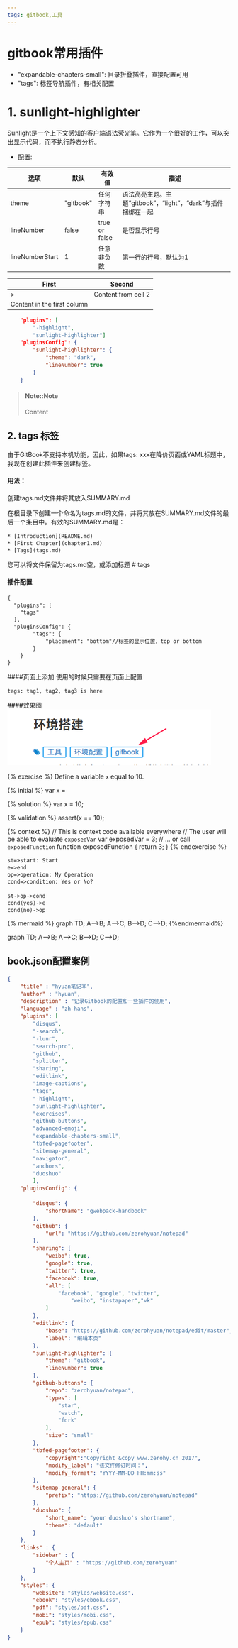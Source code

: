 ```yaml
---
tags: gitbook,工具
---
```

# gitbook常用插件
* "expandable-chapters-small": 目录折叠插件，直接配置可用
* "tags": 标签导航插件，有相关配置

# 1. sunlight-highlighter
Sunlight是一个上下文感知的客户端语法荧光笔。它作为一个很好的工作，可以突出显示代码，而不执行静态分析。
- 配置:

选项  | 默认 | 有效值 | 描述
-----|------|------|----
theme|"gitbook"|任何字符串|语法高亮主题。主题“gitbook”，“light”，“dark”与插件捆绑在一起
lineNumber|false|true or false|是否显示行号
lineNumberStart|1|任意非负数|第一行的行号，默认为1

| First  | Second|
------------ | -------------|
| > | Content from cell 2 |
|Content in the first column |

```json 
    "plugins": [
        "-highlight", 
        "sunlight-highlighter"]
    "pluginsConfig": {
        "sunlight-highlighter": {
            "theme": "dark",
            "lineNumber": true
        }
    }
```
> #### Note::Note
>
> Content 


## 2. tags 标签
由于GitBook不支持本机功能，因此，如果tags: xxx在降价页面或YAML标题中，我现在创建此插件来创建标签。
#### 用法：
创建tags.md文件并将其放入SUMMARY.md

在根目录下创建一个命名为tags.md的文件，并将其放在SUMMARY.md文件的最后一个条目中。有效的SUMMARY.md是：
```
* [Introduction](README.md)
* [First Chapter](chapter1.md)
* [Tags](tags.md)
```
您可以将文件保留为tags.md空，或添加标题 # tags
#### 插件配置
```
{
  "plugins": [
    "tags"
  ],
  "pluginsConfig": {
        "tags": {
            "placement": "bottom"//标签的显示位置，top or bottom
        }
    }
}
```

####页面上添加
使用的时候只需要在页面上配置
```
tags: tag1, tag2, tag3 is here
```
####效果图
![标签插件效果图](img/tags.png)


{% exercise %}
Define a variable `x` equal to 10.

{% initial %}
var x =

{% solution %}
var x = 10;

{% validation %}
assert(x == 10);

{% context %}
// This is context code available everywhere
// The user will be able to evaluate `exposedVar`
var exposedVar = 3;
// ... or call `exposedFunction`
function exposedFunction {
    return 3;
}
{% endexercise %}

```flow
st=>start: Start
e=>end
op=>operation: My Operation
cond=>condition: Yes or No?

st->op->cond
cond(yes)->e
cond(no)->op
```

{% mermaid %}
graph TD;
  A-->B;
  A-->C;
  B-->D;
  C-->D;
{%endmermaid%}

graph TD;
    A-->B;
    A-->C;
    B-->D;
    C-->D;





## book.json配置案例
```json
{
    "title" : "hyuan笔记本",
    "author" : "hyuan",
    "description" : "记录Gitbook的配置和一些插件的使用",
    "language" : "zh-hans",
    "plugins": [
        "disqus",
        "-search",
        "-lunr",
        "search-pro",
        "github",
        "splitter",
        "sharing",
        "editlink",
        "image-captions",
        "tags",
        "-highlight", 
        "sunlight-highlighter",
        "exercises",
        "github-buttons",
        "advanced-emoji",
        "expandable-chapters-small",
        "tbfed-pagefooter",
        "sitemap-general",
        "navigator",
        "anchors",
        "duoshuo"
        ],
    "pluginsConfig": {

        "disqus": {
            "shortName": "gwebpack-handbook"
        },
        "github": {
            "url": "https://github.com/zerohyuan/notepad"
        },
        "sharing": {
            "weibo": true,
            "google": true,
            "twitter": true,
            "facebook": true,
            "all": [
                "facebook", "google", "twitter",
                    "weibo", "instapaper","vk"
            ]
        },
        "editlink": {
            "base": "https://github.com/zerohyuan/notepad/edit/master",
            "label": "编辑本页"
        },
        "sunlight-highlighter": {
            "theme": "gitbook",
            "lineNumber": true
        },
        "github-buttons": {
            "repo": "zerohyuan/notepad",
            "types": [
                "star",
                "watch",
                "fork"
            ],
            "size": "small"
        },
        "tbfed-pagefooter": {
            "copyright":"Copyright &copy www.zerohy.cn 2017",
            "modify_label": "该文件修订时间：",
            "modify_format": "YYYY-MM-DD HH:mm:ss"
        },
        "sitemap-general": {
            "prefix": "https://github.com/zerohyuan/notepad"
        },
        "duoshuo": {
            "short_name": "your duoshuo's shortname",
            "theme": "default"
        }
    },
    "links" : {
        "sidebar" : {
            "个人主页" : "https://github.com/zerohyuan"
        }
    },
    "styles": {
        "website": "styles/website.css",
        "ebook": "styles/ebook.css",
        "pdf": "styles/pdf.css",
        "mobi": "styles/mobi.css",
        "epub": "styles/epub.css"
    }
}
```